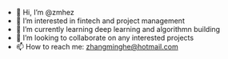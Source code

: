 - 👋 Hi, I’m @zmhez
- 👀 I’m interested in fintech and project management
- 🌱 I’m currently learning deep learning and algorithmn building
- 💞️ I’m looking to collaborate on any interested projects
- 📫 How to reach me: zhangminghe@hotmail.com

<!---
zmhez/zmhez is a ✨ special ✨ repository because its `README.md` (this file) appears on your GitHub profile.
You can click the Preview link to take a look at your changes.
--->
